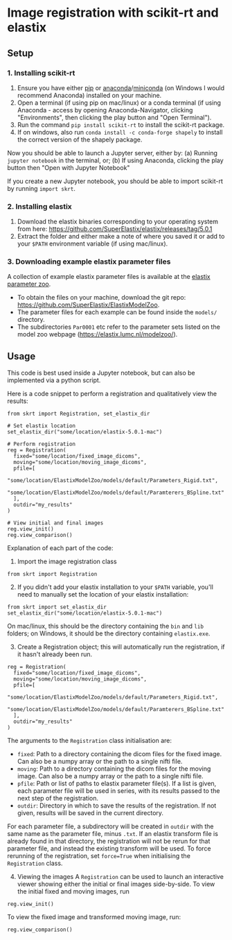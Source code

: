 # Image registration with scikit-rt and elastix

## Setup

### 1. Installing scikit-rt
1. Ensure you have either [pip](https://pypi.org/project/pip/) or [anaconda](https://docs.anaconda.com/anaconda/install/index.html)/[miniconda](https://docs.conda.io/en/latest/miniconda.html) (on Windows I would recommend Anaconda) installed on your machine.
2. Open a terminal (if using pip on mac/linux) or a conda terminal (if using Anaconda - access by opening Anaconda-Navigator, clicking "Environments", then clicking the play button and "Open Terminal").
3. Run the command `pip install scikit-rt` to install the scikit-rt package.
4. If on windows, also run `conda install -c conda-forge shapely` to install the correct version of the shapely package.

Now you should be able to launch a Jupyter server, either by:
(a) Running `jupyter notebook` in the terminal, or;
(b) If using Anaconda, clicking the play button then "Open with Jupyter Notebook"

If you create a new Jupyter notebook, you should be able to import scikit-rt by running `import skrt`.


### 2. Installing elastix

1. Download the elastix binaries corresponding to your operating system from here: https://github.com/SuperElastix/elastix/releases/tag/5.0.1
2. Extract the folder and either make a note of where you saved it or add to your `$PATH` environment variable (if using mac/linux).


### 3. Downloading example elastix parameter files

A collection of example elastix parameter files is available at the [elastix parameter zoo](https://elastix.lumc.nl/modelzoo/). 
- To obtain the files on your machine, download the git repo: https://github.com/SuperElastix/ElastixModelZoo. 
- The parameter files for each example can be found inside the `models/` directory. 
- The subdirectories `Par0001` etc refer to the parameter sets listed on the model zoo webpage (https://elastix.lumc.nl/modelzoo/).


## Usage

This code is best used inside a Jupyter notebook, but can also be implemented via a python script.

Here is a code snippet to perform a registration and qualitatively view the results:
```
from skrt import Registration, set_elastix_dir

# Set elastix location
set_elastix_dir("some/location/elastix-5.0.1-mac")

# Perform registration
reg = Registration(
  fixed="some/location/fixed_image_dicoms",
  moving="some/location/moving_image_dicoms",
  pfile=[
    "some/location/ElastixModelZoo/models/default/Parameters_Rigid.txt",
    "some/location/ElastixModelZoo/models/default/Paramterers_BSpline.txt"
  ],
  outdir="my_results"
)

# View initial and final images
reg.view_init()
reg.view_comparison()
```

Explanation of each part of the code:

1. Import the image registration class
```
from skrt import Registration
```

2. If you didn't add your elastix installation to your `$PATH` variable, you'll need to manually set the location of your elastix installation:
```
from skrt import set_elastix_dir
set_elastix_dir("some/location/elastix-5.0.1-mac")
```
On mac/linux, this should be the directory containing the `bin` and `lib` folders; on Windows, it should be the  directory containing `elastix.exe`.

3. Create a Registration object; this will automatically run the registration, if it hasn't already been run.
```
reg = Registration(
  fixed="some/location/fixed_image_dicoms",
  moving="some/location/moving_image_dicoms",
  pfile=[
    "some/location/ElastixModelZoo/models/default/Parameters_Rigid.txt",
    "some/location/ElastixModelZoo/models/default/Paramterers_BSpline.txt"
  ],
  outdir="my_results"
)
```
The arguments to the `Registration` class initialisation are:
- `fixed`: Path to a directory containing the dicom files for the fixed image. Can also be a numpy array or the path to a single nifti file.
- `moving`: Path to a directory containing the dicom files for the moving image. Can also be a numpy array or the path to a single nifti file.
- `pfile`: Path or list of paths to elastix parameter file(s). If a list is given, each parameter file will be used in series, with its results passed to the next step of the registration.
- `outdir`: Directory in which to save the results of the registration. If not given, results will be saved in the current directory.

For each parameter file, a subdirectory will be created in `outdir` with the same name as the parameter file, minus `.txt`. If an elastix transform file is already found in that directory, the registration will not be rerun for that parameter file, and instead the existing transform will be used. To force rerunning of the registration, set `force=True` when initialising the `Registration` class.

4. Viewing the images
A `Registration` can be used to launch an interactive viewer showing either the initial or final images side-by-side. To view the initial fixed and moving images, run
```
reg.view_init()
```
To view the fixed image and transformed moving image, run:
```
reg.view_comparison()
```
